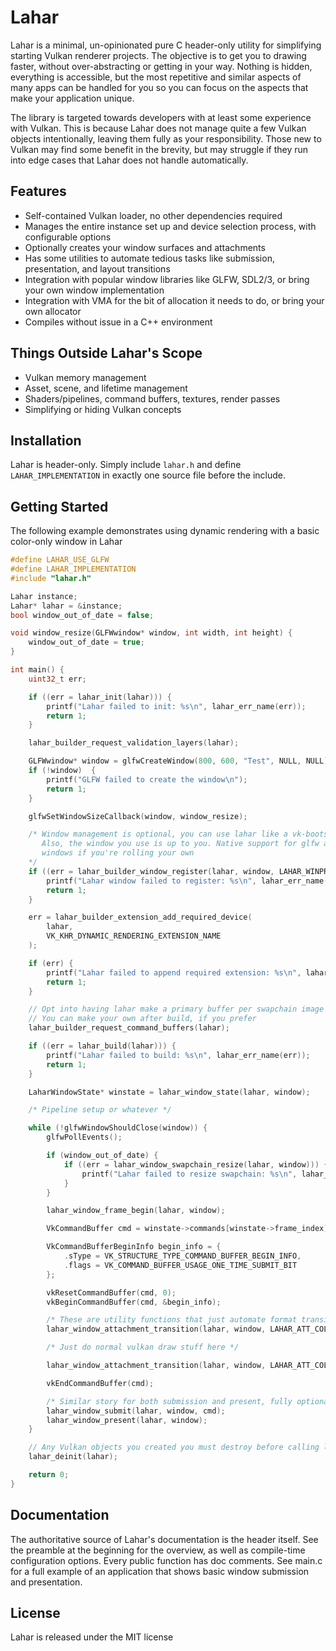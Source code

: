 # Lahar

Lahar is a minimal, un-opinionated pure C header-only utility for simplifying starting Vulkan renderer projects. The objective is to get you to drawing faster, without over-abstracting or getting in your way. Nothing is hidden, everything is accessible, but the most repetitive and similar aspects of many apps can be handled for you so you can focus on the aspects that make your application unique.

The library is targeted towards developers with at least some experience with Vulkan. This is because Lahar does not manage quite a few Vulkan objects intentionally, leaving them fully as your responsibility. Those new to Vulkan may find some benefit in the brevity, but may struggle if they run into edge cases that Lahar does not handle automatically.

## Features
* Self-contained Vulkan loader, no other dependencies required
* Manages the entire instance set up and device selection process, with configurable options
* Optionally creates your window surfaces and attachments
* Has some utilities to automate tedious tasks like submission, presentation, and layout transitions
* Integration with popular window libraries like GLFW, SDL2/3, or bring your own window implementation
* Integration with VMA for the bit of allocation it needs to do, or bring your own allocator
* Compiles without issue in a C++ environment

## Things Outside Lahar's Scope
* Vulkan memory management
* Asset, scene, and lifetime management
* Shaders/pipelines, command buffers, textures, render passes 
* Simplifying or hiding Vulkan concepts

## Installation
Lahar is header-only. Simply include `lahar.h` and define `LAHAR_IMPLEMENTATION` 
in exactly one source file before the include.

## Getting Started
The following example demonstrates using dynamic rendering with a basic color-only window in Lahar

```c
#define LAHAR_USE_GLFW
#define LAHAR_IMPLEMENTATION
#include "lahar.h"

Lahar instance;
Lahar* lahar = &instance;
bool window_out_of_date = false;

void window_resize(GLFWwindow* window, int width, int height) {
    window_out_of_date = true;
}

int main() {
    uint32_t err;

    if ((err = lahar_init(lahar))) {
        printf("Lahar failed to init: %s\n", lahar_err_name(err));
        return 1;
    }

    lahar_builder_request_validation_layers(lahar);

    GLFWwindow* window = glfwCreateWindow(800, 600, "Test", NULL, NULL);
    if (!window)  {
        printf("GLFW failed to create the window\n");
        return 1;
    }

    glfwSetWindowSizeCallback(window, window_resize);

    /* Window management is optional, you can use lahar like a vk-bootstrap/volk replacement alone, if desired 
       Also, the window you use is up to you. Native support for glfw and sdl3. Plus an api for defining custom
       windows if you're rolling your own
    */
    if ((err = lahar_builder_window_register(lahar, window, LAHAR_WINPROF_COLOR))) {
        printf("Lahar window failed to register: %s\n", lahar_err_name(err));
        return 1;
    }

    err = lahar_builder_extension_add_required_device(
        lahar,
        VK_KHR_DYNAMIC_RENDERING_EXTENSION_NAME
    );

    if (err) {
        printf("Lahar failed to append required extension: %s\n", lahar_err_name(err));
        return 1;
    }

    // Opt into having lahar make a primary buffer per swapchain image
    // You can make your own after build, if you prefer
    lahar_builder_request_command_buffers(lahar);

    if ((err = lahar_build(lahar))) {
        printf("Lahar failed to build: %s\n", lahar_err_name(err));
        return 1;
    }

    LaharWindowState* winstate = lahar_window_state(lahar, window);

    /* Pipeline setup or whatever */

    while (!glfwWindowShouldClose(window)) {
        glfwPollEvents();

        if (window_out_of_date) {
            if ((err = lahar_window_swapchain_resize(lahar, window))) {
                printf("Lahar failed to resize swapchain: %s\n", lahar_err_name(err));
            }
        }

        lahar_window_frame_begin(lahar, window);

        VkCommandBuffer cmd = winstate->commands[winstate->frame_index];

        VkCommandBufferBeginInfo begin_info = {
            .sType = VK_STRUCTURE_TYPE_COMMAND_BUFFER_BEGIN_INFO,
            .flags = VK_COMMAND_BUFFER_USAGE_ONE_TIME_SUBMIT_BIT
        };

        vkResetCommandBuffer(cmd, 0);
        vkBeginCommandBuffer(cmd, &begin_info);

        /* These are utility functions that just automate format transitions for you, entirely optional */
        lahar_window_attachment_transition(lahar, window, LAHAR_ATT_COLOR_INDEX, VK_IMAGE_LAYOUT_COLOR_ATTACHMENT_OPTIMAL, cmd);

        /* Just do normal vulkan draw stuff here */

        lahar_window_attachment_transition(lahar, window, LAHAR_ATT_COLOR_INDEX, VK_IMAGE_LAYOUT_PRESENT_SRC_KHR, cmd);

        vkEndCommandBuffer(cmd);

        /* Similar story for both submission and present, fully optional, one can do it manually */
        lahar_window_submit(lahar, window, cmd);
        lahar_window_present(lahar, window);
    }

    // Any Vulkan objects you created you must destroy before calling lahar deinit
    lahar_deinit(lahar);

    return 0;
}
```

## Documentation
The authoritative source of Lahar's documentation is the header itself. See the preamble at the beginning for the overview, as well as compile-time configuration options. Every public function has doc comments. See main.c for a full example of an application that shows basic window submission and presentation.

## License
Lahar is released under the MIT license
